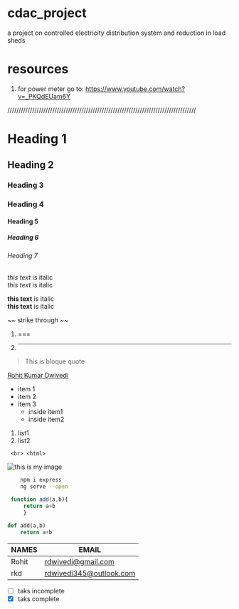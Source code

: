 # cdac_project
a project on controlled electricity distribution system and reduction in load sheds
# resources
1) for power meter go to: https://www.youtube.com/watch?v=_PKQdEUam6Y




////////////////////////////////////////////////////////////////////////////////////
<!-- dummy code for learning  markdown lang>
<!-- heading -->
# Heading 1
## Heading 2
### Heading 3
### Heading 4
#### Heading 5
##### Heading 6
###### Heading 7
<!-- Italics -->
*this text* is italic <br>
_this text_ is italic
<!-- Strong -->

**this text** is italic <br>
__this text__ is italic

<!-- Strike through -->
~~ strike through ~~
<!-- horizontal rule -->
1) ===
2) ___

<!-- block quotes -->
> This is bloque quote

<!-- LINK -->
[Rohit Kumar Dwivedi](rohitkumardwivedi.ml "goto my website") 

<!-- Ordered list  -->
* item 1
* item 2
* item 3
    * inside item1
    * inside item2

<!-- unorderd lis-->
1. list1
1. list2
<!-- code -->
` <br> <html>`
<!-- image-->
![this is my image](https://avatars0.githubusercontent.com/u/30552632?s=40&v=4)

<!-- gihub specific codes-->
<!--codes -->
```bash
    npm i express
    ng serve --open
```

```javascript
 function add(a,b){
     return a+b
     }
```
```python
def add(a,b)
    return a+b
```

<!-- tables -->
| NAMES  | EMAIL|
| -------|------|
|Rohit   |rdwivedi@gmail.com|rdwics@gmail.com|
|rkd|rdwivedi345@outlook.com

<!-- task list -->
* [ ] taks incomplete
* [x] taks complete
